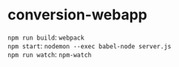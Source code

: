 # conversion-webapp

`npm run build`: `webpack`  
`npm start`: `nodemon --exec babel-node server.js`  
`npm run watch`: `npm-watch`  
